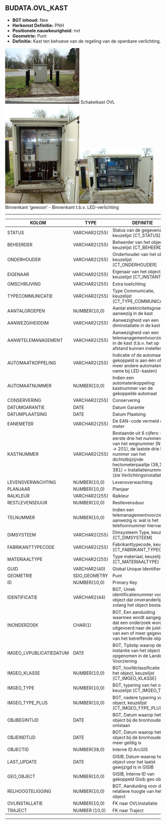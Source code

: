 ﻿## BUDATA.OVL_KAST


* __BGT inhoud:__ Nee
* __Herkomst Definitie:__ PNH
* __Positionele nauwkeurigheid:__ nvt
* __Geometrie:__ Punt
* __Definitie:__ Kast ten behoeve van de regeling van de openbare verlichting.


![Schakelkast OVL](ovlkast_1.png)
Schakelkast OVL
![Binnenkant ‘gewoon’](ovlkast_2.png)![Binnenkant t.b.v. LED-verlichting](ovlkast_3.png)
Binnenkant ‘gewoon’ - Binnenkant t.b.v. LED-verlichting

***

|KOLOM                               |TYPE              |DEFINITIE|
|------                              |----              |-----    |
|STATUS                              |VARCHAR2(255)     |Status van de gegevens, keuzelijst [CT_STATUS]|
|BEHEERDER                           |VARCHAR2(255)     |Beheerder van het object, keuzelijst [CT_BEHEERDER]|
|ONDERHOUDER                         |VARCHAR2(255)     |Onderhouder van het object, keuzelijst [CT_ONDERHOUDER]|
|EIGENAAR                            |VARCHAR2(255)     |Eigenaar van het object, keuzelijst [CT_INSTANTIE]|
|OMSCHRIJVING                        |VARCHAR2(255)     |Extra toelichting|
|TYPECOMMUNICATIE                    |VARCHAR2(255)     |Type Communicatie, keuzelijst [CT_TYPE_COMMUNICATIE]|
|AANTALGROEPEN                       |NUMBER(10,0)      |Aantal elektriciteitsgroepen aanwezig in de kast|
|AANWEZGIHEIDDIM                     |VARCHAR2(255)     |Aanwezigheid van een diminstallatie in de kast|
|AANWTELEMANAGEMENT                  |VARCHAR2(255)     |Aanwezigheid van een telemanagementvoorziening in de kast (t.b.v. het op afstand kunnen instellen)|
|AUTOMAATKOPPELING                   |VARCHAR2(255)     |Indicatie of de automaat gekoppeld is aan één of meer andere automaten (met name bij LED-kasten)|
|AUTOMAATNUMMER                      |NUMBER(10,0)      |Indien een automatenkoppeling: kastnummer van de gekoppelde automaat|
|CONSERVERING                        |VARCHAR2(255)     |Conservering|
|DATUMGARANTIE                       |DATE              |Datum Garantie|
|DATUMPLAATSING                      |DATE              |Datum Plaatsing|
|EANEMETER                           |VARCHAR2(255)     |De EAN-code vermeld op de meter|
|KASTNUMMER                          |VARCHAR2(255)     |Bestaande uit 6 cijfers: de eerste drie het nummerdeel van het wegnummer (N201 -> 201), de laatste drie het nummer van het dichtstbijzijnde hectometerpaaltje (38,1 -> 381) = Installatienummer (zie Verlichtingsinstallatie)|
|LEVENSVERWACHTING                   |NUMBER(10,0)      |Levensverwachting|
|PLANJAAR                            |NUMBER(10,0)      |Planjaar|
|RALKLEUR                            |VARCHAR2(255)     |Ralkleur|
|RESTLEVENSDUUR                      |NUMBER(10,0)      |Restlevensduur|
|TELNUMMER                           |NUMBER(10,0)      |Indien een telemanagementvoorziening aanwezig is: wat is het telefoonnummer hiervan|
|DIMSYSTEEM                          |VARCHAR2(255)     |Dimsysteem Type, keuzelijst [CT_DIMSYSTEEM]|
|FABRIKANTTYPECODE                   |VARCHAR2(255)     |Fabrikanttypecode, keuzelijst [CT_FABRIKANT_TYPECODE]|
|MATERIAALTYPE                       |VARCHAR2(255)     |Type materiaal, keuzelijst [CT_MATERIAALTYPE]|
|GUID                                |VARCHAR2(40)      |Global Unique Identifier|
|GEOMETRIE                           |SDO_GEOMETRY      |Punt|
|ID                                  |NUMBER(10,0)      |Primary Key|
|IDENTIFICATIE                       |VARCHAR2(44)      |BGT, Uniek identificatienummer voor het object dat onveranderlijk is zolang het object bestaat|
|INONDERZOEK                         |CHAR(1)           |BGT, Een aanduiding waarmee wordt aangegeven dat een onderzoek wordt uitgevoerd naar de juistheid van een of meer gegevens van het betreffende object|
|IMGEO_LVPUBLICATIEDATUM             |DATE              |BGT, Tijdstip waarop deze instantie van het object is opgenomen in de Landelijke Voorziening|
|IMGEO_KLASSE                        |NUMBER(10,0)      |BGT, hoofdclassificatie van het object, keuzelijst [CT_IMGEO_KLASSE]|
|IMGEO_TYPE                          |NUMBER(10,0)      |BGT, typering van het object, keuzelijst [CT_IMGEO_TYPE] |
|IMGEO_TYPE_PLUS                     |NUMBER(10,0)      |BGT, nadere typering van het object, keuzelijst [CT_IMGEO_TYPE_PLUS]|
|OBJBEGINTIJD                        |DATE              |BGT, Datum waarop het object bij de bronhouder is ontstaan|
|OBJEINDTIJD                         |DATE              |BGT, Datum waarop het object bij de bronhouder niet meer geldig is|
|OBJECTID                            |NUMBER(38,0)      |Interne ID ArcGIS|
|LAST_UPDATE                         |DATE              |GISIB, Datum waarop het object voor het laatst gewijzigd is in GISIB|
|GEO_OBJECT                          |NUMBER(10,0)      |GISIB, Interne ID van gekoppeld Gisib geo object|
|RELHOOGTELIGGING                    |NUMBER(10,0)      |BGT, Aanduiding voor de relatieve hoogte van het object|
|OVLINSTALLATIE                      |NUMBER(10,0)      |FK naar OVLInstallatie|
|TRAJECT                             |NUMBER (10,0)    |FK naar Traject|


***


